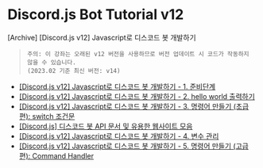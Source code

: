# Discord.js Bot Tutorial v12

[Archive] [Discord.js v12] Javascript로 디스코드 봇 개발하기

> ```
> 주의: 이 강좌는 오래된 v12 버전을 사용하므로 버전 업데이트 시 코드가 작동하지 않을 수 있습니다.
> (2023.02 기준 최신 버전: v14)
> ```

- [[Discord.js v12] Javascript로 디스코드 봇 개발하기 - 1. 준비단계](https://blog.naver.com/rubiyh05/222652725203)
- [[Discord.js v12] Javascript로 디스코드 봇 개발하기 - 2. hello world 출력하기](https://blog.naver.com/rubiyh05/222652925808)
- [[Discord.js v12] Javascript로 디스코드 봇 개발하기 - 3. 명령어 만들기 (초급편): switch 조건문](https://blog.naver.com/rubiyh05/222657589221)
- [[Discord.js] 디스코드 봇 API 문서 및 유용한 웹사이트 모음](https://blog.naver.com/rubiyh05/222657656061)
- [[Discord.js v12] Javascript로 디스코드 봇 개발하기 - 4. 변수 관리](https://blog.naver.com/rubiyh05/222664770142)
- [[Discord.js v12] Javascript로 디스코드 봇 개발하기 - 5. 명령어 만들기 (고급편): Command Handler](https://blog.naver.com/rubiyh05/222665490520)
